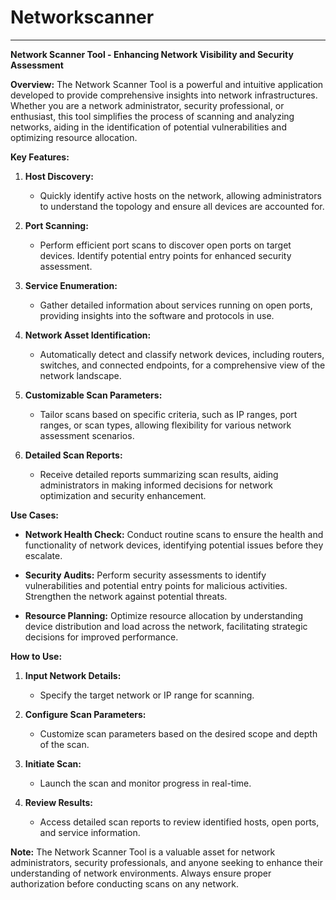 # Networkscanner

---

**Network Scanner Tool - Enhancing Network Visibility and Security Assessment**

**Overview:**
The Network Scanner Tool is a powerful and intuitive application developed to provide comprehensive insights into network infrastructures. Whether you are a network administrator, security professional, or enthusiast, this tool simplifies the process of scanning and analyzing networks, aiding in the identification of potential vulnerabilities and optimizing resource allocation.

**Key Features:**

1. **Host Discovery:**
   - Quickly identify active hosts on the network, allowing administrators to understand the topology and ensure all devices are accounted for.

2. **Port Scanning:**
   - Perform efficient port scans to discover open ports on target devices. Identify potential entry points for enhanced security assessment.

3. **Service Enumeration:**
   - Gather detailed information about services running on open ports, providing insights into the software and protocols in use.

4. **Network Asset Identification:**
   - Automatically detect and classify network devices, including routers, switches, and connected endpoints, for a comprehensive view of the network landscape.

5. **Customizable Scan Parameters:**
   - Tailor scans based on specific criteria, such as IP ranges, port ranges, or scan types, allowing flexibility for various network assessment scenarios.

6. **Detailed Scan Reports:**
   - Receive detailed reports summarizing scan results, aiding administrators in making informed decisions for network optimization and security enhancement.

**Use Cases:**

- **Network Health Check:**
  Conduct routine scans to ensure the health and functionality of network devices, identifying potential issues before they escalate.

- **Security Audits:**
  Perform security assessments to identify vulnerabilities and potential entry points for malicious activities. Strengthen the network against potential threats.

- **Resource Planning:**
  Optimize resource allocation by understanding device distribution and load across the network, facilitating strategic decisions for improved performance.

**How to Use:**

1. **Input Network Details:**
   - Specify the target network or IP range for scanning.

2. **Configure Scan Parameters:**
   - Customize scan parameters based on the desired scope and depth of the scan.

3. **Initiate Scan:**
   - Launch the scan and monitor progress in real-time.

4. **Review Results:**
   - Access detailed scan reports to review identified hosts, open ports, and service information.

**Note:**
The Network Scanner Tool is a valuable asset for network administrators, security professionals, and anyone seeking to enhance their understanding of network environments. Always ensure proper authorization before conducting scans on any network.
